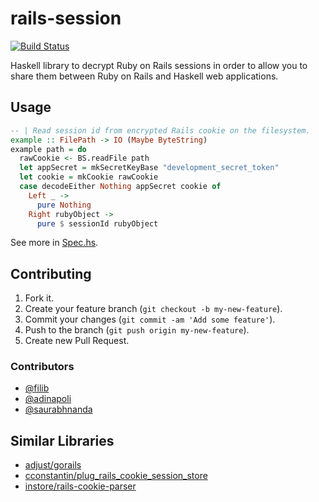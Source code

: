 # rails-session

[![Build Status](https://travis-ci.org/iconnect/rails-session.svg?branch=issue-3)](https://travis-ci.org/iconnect/rails-session)

Haskell library to decrypt Ruby on Rails sessions in order to allow you to share
them between Ruby on Rails and Haskell web applications.

## Usage

``` haskell
-- | Read session id from encrypted Rails cookie on the filesystem.
example :: FilePath -> IO (Maybe ByteString)
example path = do
  rawCookie <- BS.readFile path
  let appSecret = mkSecretKeyBase "development_secret_token"
  let cookie = mkCookie rawCookie
  case decodeEither Nothing appSecret cookie of
    Left _ ->
      pure Nothing
    Right rubyObject ->
      pure $ sessionId rubyObject
```

See more in [Spec.hs](https://github.com/iconnect/rails-session/blob/master/test/Spec.hs).

## Contributing

1. Fork it.
2. Create your feature branch (`git checkout -b my-new-feature`).
3. Commit your changes (`git commit -am 'Add some feature'`).
4. Push to the branch (`git push origin my-new-feature`).
5. Create new Pull Request.

### Contributors

- [@filib](https://github.com/filib)
- [@adinapoli](https://github.com/adinapoli)
- [@saurabhnanda](https://github.com/saurabhnanda)

## Similar Libraries

- [adjust/gorails](https://github.com/adjust/gorails)
- [cconstantin/plug_rails_cookie_session_store](https://github.com/cconstantin/plug_rails_cookie_session_store)
- [instore/rails-cookie-parser](https://github.com/instore/rails-cookie-parser)
